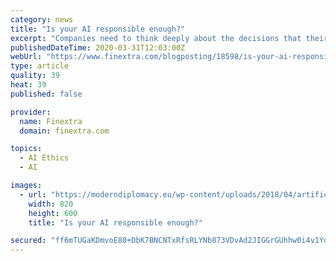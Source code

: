 ```yaml
---
category: news
title: "Is your AI responsible enough?"
excerpt: "Companies need to think deeply about the decisions that their algorithms are making. In AI ethics, are we behaving in the right way towards our customers? Are we misusing the trust? Are we misusing the data that our customers are willingly sharing with us? Leveraging AI with Transparency For example, let’s take the case of a health insurance ..."
publishedDateTime: 2020-03-31T12:03:00Z
webUrl: "https://www.finextra.com/blogposting/18598/is-your-ai-responsible-enough"
type: article
quality: 39
heat: 39
published: false

provider:
  name: Finextra
  domain: finextra.com

topics:
  - AI Ethics
  - AI

images:
  - url: "https://moderndiplomacy.eu/wp-content/uploads/2018/04/artificialintelligence.jpg"
    width: 820
    height: 600
    title: "Is your AI responsible enough?"

secured: "ff6mTUGaKDmvoE80+DbK7BNCNTxRfsRLYNb873VDvAd2JIGGrGUhhw0i4v1YdwUWrhYW/BRBisnT2pK6FDtSaYUrZPGoRAORqJUdnOaYe60JXw296X498zbzdDxkBFe+TNaHCNCEbMMspBT1yejaCDAVMGZd6iF0RGq7zDbMTQmtrvAoWvdmdq1M8PEvk+kfaR5Ax2+RvCQ0IktpHTKgK+n07Af5xnQdw3h0mEeTQ4ZtPoZ0PE0aWLmcEhNbppNTxKC8B9K5iciKtYgFF0vTAhX+i8CXKc0r5Vjx+NZ1Qq7NutsGfBAJFF5MX1M3QmdZ;nehAWnEbAQQgU67JGQKzdA=="
---
```


